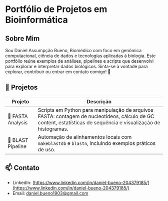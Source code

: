 # Portfólio de Projetos em Bioinformática

## Sobre Mim
Sou Daniel Assumpção Bueno, Biomédico com foco em genômica computacional, ciência de dados e tecnologias aplicadas à biologia. Este portfólio reúne exemplos de análises, pipelines e scripts que desenvolvi para explorar e interpretar dados biológicos. Sinta-se à vontade para explorar, contribuir ou entrar em contato comigo! 🚀

## 🚀 Projetos

| Projeto           | Descrição                                                                 |
|-------------------|---------------------------------------------------------------------------|
| 📂 FASTA Analysis | Scripts em Python para manipulação de arquivos FASTA: contagem de nucleotídeos, cálculo de GC content, estatísticas de sequência e visualização de histogramas. |
| 🔎 BLAST Pipeline | Automação de alinhamentos locais com `makeblastdb` e `blastn`, incluindo exemplos práticos de uso. |

## 📫 Contato
- LinkedIn: [https://www.linkedin.com/in/daniel-bueno-204379185/](https://www.linkedin.com/in/daniel-bueno-204379185/)
- Email: [daniel.bueno1903@gmail.com](mailto:daniel.bueno1903@gmail.com)
